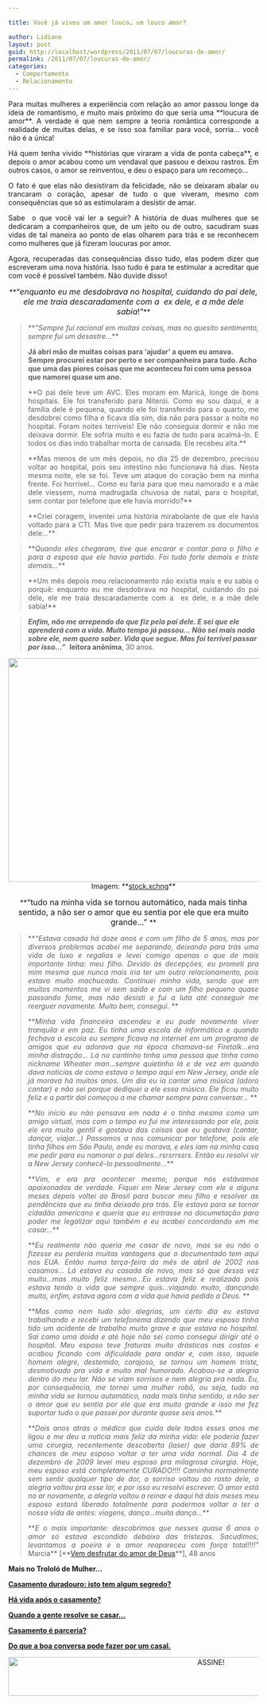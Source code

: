 ```yaml
---

title: Você já viveu um amor louco… um louco amor?

author: Lidiane
layout: post
guid: http://localhost/wordpress/2011/07/07/loucuras-de-amor/
permalink: /2011/07/07/loucuras-de-amor/
categories:
  - Comportamento
  - Relacionamento
---
```

<p style="text-align: justify;">
  Para muitas mulheres a experiência com relação ao amor passou longe da ideia de romantismo, e muito mais próximo do que seria uma **loucura de amor**. A verdade é que nem sempre a teoria romântica corresponde a realidade de muitas delas, e se isso soa familiar para você, sorria… você não é a única!
</p>

<p style="text-align: justify;">
  Há quem tenha vivido **histórias que viraram a vida de ponta cabeça**, e depois o amor acabou como um vendaval que passou e deixou rastros. Em outros casos, o amor se reinventou, e deu o espaço para um recomeço…
</p>

<p style="text-align: justify;">
  <!--more-->
</p>

<p style="text-align: justify;">
  O fato é que elas não desistiram da felicidade, não se deixaram abalar ou trancaram o coração, apesar de tudo o que viveram, mesmo com consequências que só as estimularam a desistir de amar.
</p>

<p style="text-align: justify;">
  Sabe  o que você vai ler a seguir? A história de duas mulheres que se dedicaram a companheiros que, de um jeito ou de outro, sacudiram suas vidas de tal maneira ao ponto de elas olharem para trás e se reconhecem como mulheres que já fizeram loucuras por amor.
</p>

<p style="text-align: justify;">
  Agora, recuperadas das consequências disso tudo, elas podem dizer que escreveram uma nova história. Isso tudo é para te estimular a acreditar que com você é possível também. Não duvide disso!
</p>

<p style="text-align: center;">
  **<span style="font-size: medium;">“<em>enquanto eu me desdobrava no hospital, cuidando do pai dele, ele me traia descaradamente com a  ex dele, e a mãe dele sabia</em>!”</span>**
</p>

> <p style="text-align: justify;">
>   **<em>“Sempre fui racional em muitas coisas, mas no quesito sentimento, sempre fui um desastre&#8230;</em>**
> </p>
> 
> **Já abri mão de muitas coisas para ‘ajudar’ a quem eu amava. Sempre procurei estar por perto e ser companheira para tudo. Acho que uma das piores coisas que me aconteceu foi com uma pessoa que namorei quase um ano.**
> 
> <p style="text-align: justify;">
>   **O pai dele teve um AVC. Eles moram em Maricá, longe de bons hospitais. Ele foi transferido para Niterói. Como eu sou daqui, e a família dele é pequena, quando ele foi transferido para o quarto, me desdobrei como filha e ficava dia sim, dia não para passar a noite no hospital. Foram noites terríveis! Ele não conseguia dormir e não me deixava dormir. Ele sofria muito e eu fazia de tudo para acalmá-lo. E todos os dias indo trabalhar morta de cansada. Ele recebeu alta.**
> </p>
> 
> <p style="text-align: justify;">
>   **Mas menos de um mês depois, no dia 25 de dezembro, precisou voltar ao hospital, pois seu intestino não funcionava há dias. Nesta mesma noite, ele se foi. Teve um ataque do coração bem na minha frente. Foi horrível… Como eu faria para que meu namorado e a mãe dele viessem, numa madrugada chuvosa de natal, para o hospital, sem contar por telefone que ele havia morrido?**
> </p>
> 
> <p style="text-align: justify;">
>   **Criei coragem, inventei uma história mirabolante de que ele havia voltado para a CTI. Mas tive que pedir para trazerem os documentos dele&#8230;**
> </p>

> <p style="text-align: justify;">
>   **<em>Quando eles chegaram, tive que encarar e contar para o filho e para a esposa que ele havia partido. Foi tudo forte demais e triste demais&#8230;</em>**
> </p>
> 
> <p style="text-align: justify;">
>   **Um mês depois meu relacionamento não existia mais e eu sabia o porquê: enquanto eu me desdobrava no hospital, cuidando do pai dele, ele me traia descaradamente com a  ex dele, e a mãe dele sabia!**
> </p>

> **_Enfim, não me arrependo do que fiz pelo pai dele. E sei que ele aprenderá com a vida. Muito tempo já passou&#8230; Não sei mais nada sobre ele, nem quero saber. Vida que segue. Mas foi terrível passar por isso&#8230;”_**  **leitora anônima**, 30 anos.

<p align="center">
  <a href="http://www.trololodemulher.com.br/blog/wp-content/uploads/2011/06/amor.jpg"><img class="alignnone size-full wp-image-6573" title="amor" src="http://www.trololodemulher.com.br/blog/wp-content/uploads/2011/06/amor.jpg" alt="" width="600" height="450" /></a><br /> Imagem: **<a href="http://www.sxc.hu/" target="_blank">stock.xchng</a>**
</p>

<p style="text-align: center;">
  **<span style="font-size: medium;">“tudo na minha vida se tornou automático, nada mais tinha sentido, a não ser o amor que eu sentia por ele que era muito grande…” </span>**
</p>

> <p style="text-align: justify;">
>   **<em>“Estava casada há doze anos e com um filho de 5 anos, mas por diversos problemas acabei me separando, deixando para trás uma vida de luxo e regalias e levei comigo apenas o que de mais importante tinha: meu filho. Devido às decepções, eu prometi pra mim mesma que nunca mais iria ter um outro relacionamento, pois estava muito machucada. Continuei minha vida, sendo que em muitos momentos me vi sem saída e com um filho pequeno quase passando fome, mas não desisti e fui a luta até conseguir me reerguer novamente. Muito bem, consegui. </em>**
> </p>
> 
> <p style="text-align: justify;">
>   **<em>Minha vida financeira ascendeu e eu pude novamente viver tranquila e em paz. Eu tinha uma escola de informática e quando fechava a escola eu sempre ficava na internet em um programa de amigos que eu adorava que na época chamava-se Firetalk…era minha distração… Lá no cantinho tinha uma pessoa que tinha como nickname Wheater man…sempre quietinho lá e de vez em quando dava noticias de como estava o tempo aqui em New Jersey, onde ele já morava há muitos anos. Um dia eu ia cantar uma música (adoro cantar) e não sei porque dediquei a ele essa música. Ele ficou muito feliz e a partir dai começou a me chamar sempre para conversar… </em>**
> </p>
> 
> <p style="text-align: justify;">
>   **<em>No início eu não pensava em nada e o tinha mesmo como um amigo virtual, mas com o tempo eu fui me interessando por ele, pois ele era muito gentil e gostava das coisas que eu gostava (cantar, dançar, viajar…) Passamos a nos comunicar por telefone, pois ele tinha filhos em São Paulo, onde eu morava, e eles iam na minha casa me pedir para eu namorar o pai deles…rsrsrrssrs. Então eu resolvi vir a New Jersey conhecê-lo pessoalmente…</em>**
> </p>
> 
> <p style="text-align: justify;">
>   **<em>Vim, e era pra acontecer mesmo, porque nós estávamos apaixonados de verdade. Fiquei em New Jersey com ele e alguns meses depois voltei ao Brasil para buscar meu filho e resolver as pendências que eu tinha deixado pra trás. Ele estava para se tornar cidadão americano e queria que eu entrasse na documetação para poder me legalizar aqui também e eu acabei concordando em me casar…</em>**
> </p>
> 
> <p style="text-align: justify;">
>   **<em>Eu realmente não queria me casar de novo, mas se eu não o fizesse eu perderia muitas vantagens que o documentado tem aqui nos EUA. Então numa terça-feira do mês de abril de 2002 nos casamos… Lá estava eu casada de novo, mas só que dessa vez muito…mas muito feliz mesmo…Eu estava feliz e realizada pois estava tendo a vida que sempre quis…viajando muito, dançando muito, enfim, estava agora com a vida que havia pedido a Deus. </em>**
> </p>
> 
> <p style="text-align: justify;">
>   **<em>Mas como nem tudo são alegrias, um certo dia eu estava trabalhando e recebi um telefonema dizendo que meu esposo tinha tido um acidente de trabalho muito grave e que estava no hospital. Sai como uma doida e até hoje não sei como consegui dirigir até o hospital. Meu esposo teve fraturas muito drásticas nas costas e acabou ficando com dificuldade para andar e, com isso, aquele homem alegre, destemido, corajoso, se tornou um homem triste, desmotivado pra vida e muito mal humorado. Acabou-se a alegria dentro do meu lar. Não se viam sorrisos e nem alegria pra nada. Eu, por consequência, me tornei uma mulher robô, ou seja, tudo na minha vida se tornou automático, nada mais tinha sentido, a não ser o amor que eu sentia por ele que era muito grande e isso me fez suportar tudo o que passei por durante quase seis anos.</em>**
> </p>
> 
> <p style="text-align: justify;">
>   **<em>Dois anos atrás o médico que cuida dele todos esses anos me ligou e me deu a noticia mais feliz da minha vida: ele poderia fazer uma cirurgia, recentemente descoberta (laser) que daria 89% de chances de meu esposo voltar a ter uma vida normal. Dia 4 de dezembro de 2009 levei meu esposo pra milagrosa cirurgia. Hoje, meu esposo está completamente CURADO!!!! Caminha normalmente sem sentir qualquer tipo de dor, o sorriso voltou ao rosto dele, a alegria voltou pra esse lar, e por isso eu resolvi escrever. O amor está no ar novamente, a alegria voltou a reinar e daqui há dois meses meu esposo estará liberado totalmente para podermos voltar a ter a nossa vida de antes: viagens, dança…muita dança…</em>**
> </p>
> 
> <p style="text-align: justify;">
>   **<em>E o mais importante: descobrimos que nesses quase 6 anos o amor só estava escondido debaixo das tristezas. Sacudimos, levantamos a poeira e o amor reapareceu com força total!!!!” </em>Marcia** [**<a href="http://vemdesfrutardoamordedeus.blogspot.com/" target="_blank">Vem desfrutar do amor de Deus</a>**], 48 anos
> </p>

**Mais no Trololó de Mulher…**

**[Casamento duradouro: isto tem algum segredo?](http://www.trololodemulher.com.br/2010/10/18/casamento-duradouro-segredo/)**

**[Há vida após o casamento?](http://www.trololodemulher.com.br/2010/06/30/casamento-2/)**

**[Quando a gente resolve se casar…](http://www.trololodemulher.com.br/2010/05/14/casamento/)**

**[Casamento é parceria?](http://www.trololodemulher.com.br/2009/11/04/casamento-parceria/)**

**[Do que a boa conversa pode fazer por um casal.](http://www.trololodemulher.com.br/2009/08/27/conversa-no-relacionamento/)**

<p align="center">
  <a href="http://feedburner.google.com/fb/a/mailverify?uri=blogBichaFemea&loc=en_US" target="_blank"><img class="alignnone size-full wp-image-10439" src="http://www.trololodemulher.com.br/blog/wp-content/uploads/2014/09/ASSINE.png" alt="ASSINE!" width="800" height="78" /></a>
</p>